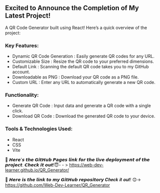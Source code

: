 
## Excited to Announce the Completion of My Latest Project! 
A QR Code Generator built using React!  Here’s a quick overview of the project:

### Key Features:
<ul>
  <li>Dynamic QR Code Generation : Easily generate QR codes for any URL.</li>
  <li>Customizable Size : Resize the QR code to your preferred dimensions.</li>
  <li>Default Link : Scanning the default QR code takes you to my GitHub account.</li>
  <li>Downloadable as PNG : Download your QR code as a PNG file.</li>
  <li>Custom URL : Enter any URL to automatically generate a new QR code.</li>
</ul>

###  Functionality:
<ul>
  <li>
    Generate QR Code : Input data and generate a QR code with a single click.</li>
  <li>Download QR Code : Download the generated QR code to your device.</li>
</ul>

### Tools & Technologies Used:
<ul>
  <li>React</li>
  <li>CSS</li>
  <li>Vite</li>
</ul>

🔗 𝙃𝙚𝙧𝙚'𝙨 𝙩𝙝𝙚 𝙂𝙞𝙩𝙃𝙪𝙗 𝙋𝙖𝙜𝙚𝙨 𝙡𝙞𝙣𝙠 𝙛𝙤𝙧 𝙩𝙝𝙚 𝙡𝙞𝙫𝙚 𝙙𝙚𝙥𝙡𝙤𝙮𝙢𝙚𝙣𝙩 𝙤𝙛 𝙩𝙝𝙚 𝙥𝙧𝙤𝙟𝙚𝙘𝙩. 𝘾𝙝𝙚𝙘𝙠 𝙞𝙩 𝙤𝙪𝙩!😇- - >
https://web-dev-learner.github.io/QR_Generator/

🔗 𝙃𝙚𝙧𝙚 𝙞𝙨 𝙩𝙝𝙚 𝙡𝙞𝙣𝙠 𝙩𝙤 𝙢𝙮 𝙂𝙞𝙩𝙃𝙪𝙗 𝙧𝙚𝙥𝙤𝙨𝙞𝙩𝙤𝙧𝙮 𝑪𝒉𝒆𝒄𝒌 𝒊𝒕 𝒐𝒖𝒕!
 😊-> https://github.com/Web-Dev-Learner/QR_Generator
